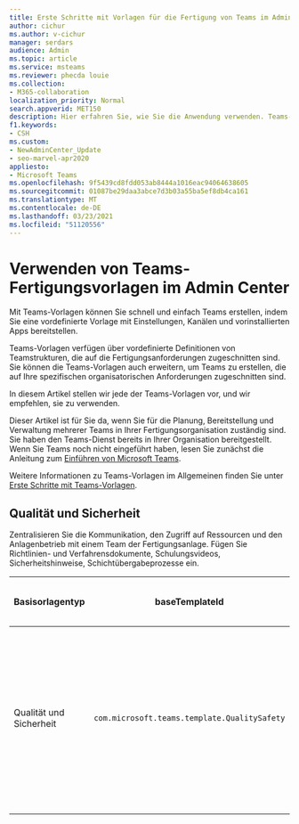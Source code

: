 ```yaml
---
title: Erste Schritte mit Vorlagen für die Fertigung von Teams im Admin Center
author: cichur
ms.author: v-cichur
manager: serdars
audience: Admin
ms.topic: article
ms.service: msteams
ms.reviewer: phecda louie
ms.collection:
- M365-collaboration
localization_priority: Normal
search.appverid: MET150
description: Hier erfahren Sie, wie Sie die Anwendung verwenden. Teams-Vorlagen zum Erstellen von Teamstrukturen, die für Die Herstellungsanforderungen entwickelt wurden, indem sie vordefinierte Einstellungen, Kanäle und vorinstallierte Apps im Admin Center bereitstellen.
f1.keywords:
- CSH
ms.custom:
- NewAdminCenter_Update
- seo-marvel-apr2020
appliesto:
- Microsoft Teams
ms.openlocfilehash: 9f5439cd8fdd053ab8444a1016eac94064638605
ms.sourcegitcommit: 01087be29daa3abce7d3b03a55ba5ef8db4ca161
ms.translationtype: MT
ms.contentlocale: de-DE
ms.lasthandoff: 03/23/2021
ms.locfileid: "51120556"
---
```

# <a name="use-teams-manufacturing-templates-in-the-admin-center"></a>Verwenden von Teams-Fertigungsvorlagen im Admin Center

Mit Teams-Vorlagen können Sie schnell und einfach Teams erstellen, indem Sie eine vordefinierte Vorlage mit Einstellungen, Kanälen und vorinstallierten Apps bereitstellen.

Teams-Vorlagen verfügen über vordefinierte Definitionen von Teamstrukturen, die auf die Fertigungsanforderungen zugeschnitten sind. Sie können die Teams-Vorlagen auch erweitern, um Teams zu erstellen, die auf Ihre spezifischen organisatorischen Anforderungen zugeschnitten sind.

In diesem Artikel stellen wir jede der Teams-Vorlagen vor, und wir empfehlen, sie zu verwenden.

Dieser Artikel ist für Sie da, wenn Sie für die Planung, Bereitstellung und Verwaltung mehrerer Teams in Ihrer Fertigungsorganisation zuständig sind. Sie haben den Teams-Dienst bereits in Ihrer Organisation bereitgestellt. Wenn Sie Teams noch nicht eingeführt haben, lesen Sie zunächst die Anleitung zum [Einführen von Microsoft Teams](./deploy-overview.md).

Weitere Informationen zu Teams-Vorlagen im Allgemeinen finden Sie unter [Erste Schritte mit Teams-Vorlagen](get-started-with-teams-templates-in-the-admin-console.md).

## <a name="quality-and-safety"></a>Qualität und Sicherheit

Zentralisieren Sie die Kommunikation, den Zugriff auf Ressourcen und den Anlagenbetrieb mit einem Team der Fertigungsanlage. Fügen Sie Richtlinien- und Verfahrensdokumente, Schulungsvideos, Sicherheitshinweise, Schichtübergabeprozesse ein.

| Basisorlagentyp|baseTemplateId| Eigenschaften, die mit dieser Basisvorlage geliefert werden |
| ------------------|-- |----------------------------------------------------- |
|Qualität und Sicherheit|`com.microsoft.teams.template.QualitySafety` |Kanäle: <ul><li>Allgemein<li>Ankündigungen</li><li>Zeile 1</li><li>Zeile 2</li><li>Zeile 3</li><li>Sicherheit</li><li>Schulung</li><li>Wartung</li><li>Lustige Dinge</li></ul> Apps: <ul><li>Wiki</li><li>Planner</li></ul>|
||||
